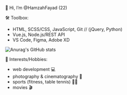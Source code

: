 👋 Hi, I’m @HamzahFayad (22)

🛠 Toolbox:
* HTML, SCSS/CSS, JavaScript, Git // (jQuery, Python)
* Vue.js, Node.js/REST API
* VS Code, Figma, Adobe XD

![Anurag's GitHub stats](https://github-readme-stats.vercel.app/api?username=HamzahFayad&show_icons=true&theme=tokyonight)

🎳 Interests/Hobbies:
* web development 💻
* photography & cinematography 📸
* sports (fitness, table tennis) 🏋️‍♂️
* movies 🎬
